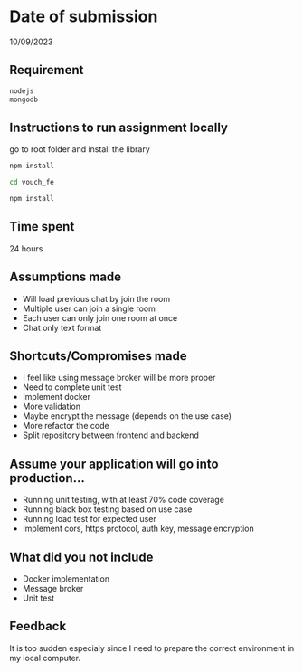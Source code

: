 # Date of submission

10/09/2023

## Requirement

```bash
nodejs
mongodb
```

## Instructions to run assignment locally

go to root folder and install the library

```bash
npm install

cd vouch_fe

npm install
```

## Time spent

24 hours

## Assumptions made

- Will load previous chat by join the room
- Multiple user can join a single room
- Each user can only join one room at once
- Chat only text format

## Shortcuts/Compromises made
- I feel like using message broker will be more proper
- Need to complete unit test
- Implement docker
- More validation
- Maybe encrypt the message (depends on the use case)
- More refactor the code
- Split repository between frontend and backend

## Assume your application will go into production...
- Running unit testing, with at least 70% code coverage
- Running black box testing based on use case
- Running load test for expected user
- Implement cors, https protocol, auth key, message encryption

## What did you not include
- Docker implementation
- Message broker
- Unit test

## Feedback
It is too sudden especialy since I need to prepare the correct environment in my local computer.